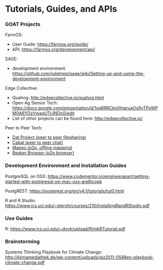 # Tutorials, Guides, and APIs

### GOAT Projects
FarmOS:
* User Guide: https://farmos.org/guide/
* API: https://farmos.org/development/api/

SAGE:
* development environment: https://github.com/julietnpn/sage/wiki/Setting-up-and-using-the-development-environment

Edge Collective:
* Quahog: http://edgecollective.io/quahog.html
* Open Ag Sensor Tech: https://docs.google.com/presentation/d/1xqRRRCkn0htaruaOx9vTPoWPM0A6YDzVwaqUTrJNDo0/edit 
* List of other projects can be found here: http://edgecollective.io/

Peer to Peer Tech:
* [Dat Project (peer to peer filesharing)](https://datproject.org/)
* [Cabal (peer to peer chat)](https://cabal-club.github.io/)
* [Mapeo (p2p, offline mapping)](https://www.digital-democracy.org/mapeo/)
* [Beaker Browser (p2p browser)](https://beakerbrowser.com/)

### Development Environment and Installation Guides
PostgreSQL on OSX: https://www.codementor.io/engineerapart/getting-started-with-postgresql-on-mac-osx-are8jcopb

PostgREST: https://postgrest.org/en/v4.1/tutorials/tut0.html

R and R Studio: https://www.ics.uci.edu/~sternh/courses/210/InstallingRandRStudio.pdf


### Use Guides
R: https://www.ics.uci.edu/~dock/upload/R/mkRTutorial.pdf


### Brainstorming
Systems Thinking Playbook for Climate Change: http://klimamediathek.de/wp-content/uploads/giz2011-0588en-playbook-climate-change.pdf


